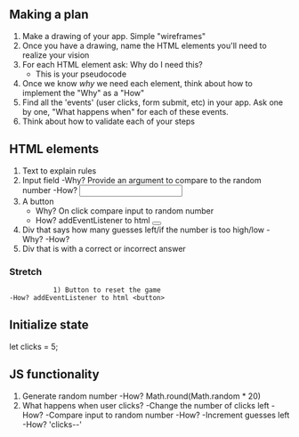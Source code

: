 ## Making a plan
1) Make a drawing of your app. Simple "wireframes"
2) Once you have a drawing, name the HTML elements you'll need to realize your vision
3) For each HTML element ask: Why do I need this?
    - This is your pseudocode
4) Once we know _why_ we need each element, think about how to implement the "Why" as a "How"
5) Find all the 'events' (user clicks, form submit, etc) in your app. Ask one by one, "What happens when" for each of these events.
6) Think about how to validate each of your steps

## HTML elements
1) Text to explain rules
2) Input field
    -Why? Provide an argument to compare to the random number
    -How? <input>
3) A button
    - Why?  On click compare input to random number
    - How? addEventListener to html <button>
4) Div that says how many guesses left/if the number is too high/low
    -Why?
    -How?
5) Div that is  with a correct or incorrect answer
### Stretch
               1) Button to reset the game
    -How? addEventListener to html <button>


## Initialize state
let clicks = 5;

## JS functionality
1) Generate random number
    -How? Math.round(Math.random * 20)
2) What happens when user clicks?
    -Change the number of clicks left
        -How?
    -Compare input to random number
        -How?
    -Increment guesses left
        -How? 'clicks--'
